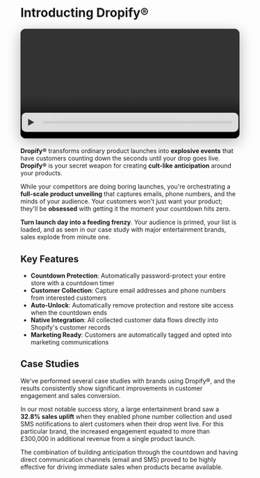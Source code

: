 # Introducting Dropify®

<div class="docs-video-wrapper">
  <div class="docs-video-container">
    <video class="docs-video" preload="metadata">
      <source src="https://dropify.naughtydukassets.com/Dropify-Promo-Video-v3.mp4" type="video/mp4">
      Your browser does not support the video tag.
    </video>
    <div class="docs-custom-controls">
      <button class="docs-play-pause-btn" aria-label="Play video"></button>
      <div class="docs-progress-bar-container">
        <div class="docs-progress-bar-fill"></div>
      </div>
    </div>
  </div>
</div>

<style>
.docs-video-wrapper {
  margin: 20px 0;
  display: flex;
  justify-content: center;
}

.docs-video-container {
  position: relative;
  width: 100%;
  max-width: 800px;
  border-radius: 12px;
  overflow: hidden;
  background: #000;
  box-shadow: 0 8px 32px rgba(0, 0, 0, 0.3);
}

.docs-video {
  width: 100%;
  height: auto;
  display: block;
  cursor: pointer;
}

.docs-video-container:hover .docs-custom-controls {
  opacity: 1;
}

.docs-custom-controls {
  position: absolute;
  bottom: 15px;
  left: 50%;
  transform: translateX(-50%);
  width: calc(100% - 30px);
  max-width: 760px;
  display: flex;
  align-items: center;
  gap: 15px;
  padding: 10px 15px 10px 10px;
  border-radius: 10px;
  background: rgba(232, 232, 232, 0.95);
  backdrop-filter: blur(10px);
  transition: opacity 0.4s ease;
  opacity: 1;
  z-index: 10;
}

.docs-video-container.inactive .docs-custom-controls {
  opacity: 0;
}

.docs-play-pause-btn {
  background: none;
  border: none;
  cursor: pointer;
  padding: 0;
  width: 24px;
  height: 24px;
  position: relative;
  outline: none;
  flex-shrink: 0;
}

.docs-play-pause-btn::before {
  content: "";
  position: absolute;
  top: 50%;
  left: 50%;
  transform: translate(-50%, -50%);
  width: 0;
  height: 0;
  border-top: 8px solid transparent;
  border-bottom: 8px solid transparent;
  border-left: 14px solid #333333;
  transition: all 0.2s ease;
}

.docs-play-pause-btn.playing::before {
  border-style: double;
  border-width: 0 0 0 14px;
  border-color: #333333;
  height: 16px;
  width: 10px;
  border-left-style: solid;
  border-right-style: solid;
  border-left-width: 4px;
  border-right-width: 4px;
  transform: translate(-50%, -50%);
}

.docs-progress-bar-container {
  flex-grow: 1;
  height: 6px;
  background: #cdcdcd;
  border-radius: 3px;
  cursor: pointer;
}

.docs-progress-bar-fill {
  width: 0;
  height: 100%;
  border-radius: 3px;
  background: #333333;
  transition: width 0.1s ease;
}

@media (max-width: 768px) {
  .docs-custom-controls {
    opacity: 1;
  }
  
  .docs-video-container {
    border-radius: 8px;
  }
}
</style>

<script>
if (typeof window !== 'undefined') {
  function initVideoControls() {
    const videoContainer = document.querySelector('.docs-video-container');
    if (!videoContainer) {
      setTimeout(initVideoControls, 100);
      return;
    }
    
    const video = videoContainer.querySelector('.docs-video');
    const playPauseBtn = videoContainer.querySelector('.docs-play-pause-btn');
    const progressBarContainer = videoContainer.querySelector('.docs-progress-bar-container');
    const progressBarFill = videoContainer.querySelector('.docs-progress-bar-fill');
    
    if (!video || !playPauseBtn || !progressBarContainer || !progressBarFill) {
      setTimeout(initVideoControls, 100);
      return;
    }
    
    let inactivityTimer;
    
    function hideControls() {
      if (!video.paused) {
        videoContainer.classList.add('inactive');
      }
    }
    
    function resetInactivityTimer() {
      videoContainer.classList.remove('inactive');
      clearTimeout(inactivityTimer);
      inactivityTimer = setTimeout(hideControls, 3000);
    }
    
    videoContainer.addEventListener('mousemove', resetInactivityTimer);
    videoContainer.addEventListener('touchstart', resetInactivityTimer);
    
    function togglePlayPause() {
      if (video.paused) {
        video.play().then(() => {
          playPauseBtn.classList.add('playing');
          playPauseBtn.setAttribute('aria-label', 'Pause video');
          resetInactivityTimer();
        }).catch(e => console.error('Play failed:', e));
      } else {
        video.pause();
        playPauseBtn.classList.remove('playing');
        playPauseBtn.setAttribute('aria-label', 'Play video');
        clearTimeout(inactivityTimer);
      }
    }
    
    playPauseBtn.addEventListener('click', (e) => {
      e.preventDefault();
      e.stopPropagation();
      togglePlayPause();
    });
    
    video.addEventListener('click', function(e) {
      e.stopPropagation();
      if (e.target === video) togglePlayPause();
    });
    
    video.addEventListener('timeupdate', function() {
      if (video.duration) {
        const progress = (video.currentTime / video.duration) * 100;
        progressBarFill.style.width = progress + '%';
      }
    });
    
    progressBarContainer.addEventListener('click', function(e) {
      e.preventDefault();
      e.stopPropagation();
      const rect = progressBarContainer.getBoundingClientRect();
      const clickX = e.clientX - rect.left;
      const width = rect.width;
      if (video.duration) {
        const newTime = (clickX / width) * video.duration;
        video.currentTime = newTime;
      }
    });
    
    video.addEventListener('ended', function() {
      playPauseBtn.classList.remove('playing');
      playPauseBtn.setAttribute('aria-label', 'Play video');
      videoContainer.classList.remove('inactive');
      clearTimeout(inactivityTimer);
    });
    
    // Keyboard controls
    document.addEventListener('keydown', function(e) {
      if (document.activeElement && document.activeElement.closest('.docs-video-container')) {
        if (e.key === ' ') {
          e.preventDefault();
          togglePlayPause();
        }
      }
    });
  }
  
  // Initialize when DOM is ready
  if (document.readyState === 'loading') {
    document.addEventListener('DOMContentLoaded', initVideoControls);
  } else {
    initVideoControls();
  }
}
</script>

**Dropify®** transforms ordinary product launches into **explosive events** that have customers counting down the seconds until your drop goes live. **Dropify®** is your secret weapon for creating **cult-like anticipation** around your products.

While your competitors are doing boring launches, you're orchestrating a **full-scale product unveiling** that captures emails, phone numbers, and the minds of your audience. Your customers won't just want your product; they'll be **obsessed** with getting it the moment your countdown hits zero.

**Turn launch day into a feeding frenzy**. Your audience is primed, your list is loaded, and as seen in our case study with major entertainment brands, sales explode from minute one.

## Key Features

- **Countdown Protection**: Automatically password-protect your entire store with a countdown timer
- **Customer Collection**: Capture email addresses and phone numbers from interested customers
- **Auto-Unlock**: Automatically remove protection and restore site access when the countdown ends
- **Native Integration**: All collected customer data flows directly into Shopify's customer records
- **Marketing Ready**: Customers are automatically tagged and opted into marketing communications

## Case Studies

We've performed several case studies with brands using Dropify®, and the results consistently show significant improvements in customer engagement and sales conversion.

In our most notable success story, a large entertainment brand saw a **32.8% sales uplift** when they enabled phone number collection and used SMS notifications to alert customers when their drop went live. For this particular brand, the increased engagement equated to more than £300,000 in additional revenue from a single product launch.

The combination of building anticipation through the countdown and having direct communication channels (email and SMS) proved to be highly effective for driving immediate sales when products became available.
